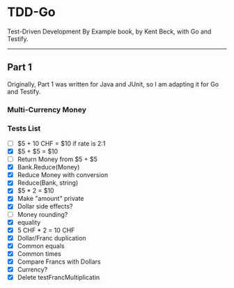 # TDD-Go

Test-Driven Development By Example book, by Kent Beck, with Go and Testify.

---

## Part 1

Originally, Part 1 was written for Java and JUnit, so I am adapting it for Go and Testify.

### Multi-Currency Money

### Tests List

- [ ] $5 + 10 CHF = $10 if rate is 2:1
- [x] $5 + $5 = $10
- [ ] Return Money from $5 + $5
- [x] Bank.Reduce(Money)
- [x] Reduce Money with conversion
- [x] Reduce(Bank, string)
- [x] $5 * 2 = $10
- [x] Make "amount" private
- [x] Dollar side effects?
- [ ] Money rounding?
- [x] equality
- [x] 5 CHF * 2 = 10 CHF
- [x] Dollar/Franc duplication
- [x] Common equals
- [x] Common times
- [x] Compare Francs with Dollars
- [x] Currency?
- [x] Delete testFrancMultiplicatin
